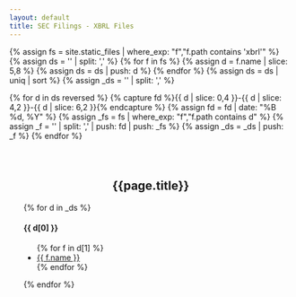 ```yaml
---
layout: default
title: SEC Filings - XBRL Files
---
```


{% assign fs = site.static_files | where_exp: "f","f.path contains 'xbrl'" %}
{% assign ds = '' | split: ',' %}
{% for f in fs %}
    {% assign d = f.name | slice: 5,8 %}
    {% assign ds = ds | push: d %}
{% endfor %}
{% assign ds = ds | uniq | sort %}
{% assign _ds = '' | split: ',' %}

{% for d in ds reversed %}
    {% capture fd %}{{ d | slice: 0,4 }}-{{ d | slice: 4,2 }}-{{ d | slice: 6,2 }}{% endcapture %}
    {% assign fd = fd | date: "%B %d, %Y" %}
    {% assign _fs = fs | where_exp: "f","f.path contains d" %}
    {% assign _f = '' | split: ',' | push: fd | push: _fs %}
    {% assign _ds = _ds | push: _f %}
{% endfor %}

<div style="padding:5% 5% 0 5%;">
    <h2 style="text-align: center;">{{page.title}}</h2>
    {% for d in _ds %}
    <h4>{{ d[0] }}</h4>
    <ul>
        {% for f in d[1] %}
        <li><a href="{{ f.path }}">{{ f.name }}</a></li>
        {% endfor %}
    </ul>
    {% endfor %}
</div>